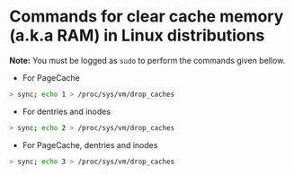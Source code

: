 # Commands for clear cache memory (a.k.a RAM) in Linux distributions

__Note:__ You must be logged as `sudo` to perform the commands given bellow.

* For PageCache

```bash
> sync; echo 1 > /proc/sys/vm/drop_caches
```

* For dentries and inodes

```bash
> sync; echo 2 > /proc/sys/vm/drop_caches
```

* For PageCache, dentries and inodes

```bash
> sync; echo 3 > /proc/sys/vm/drop_caches
```
